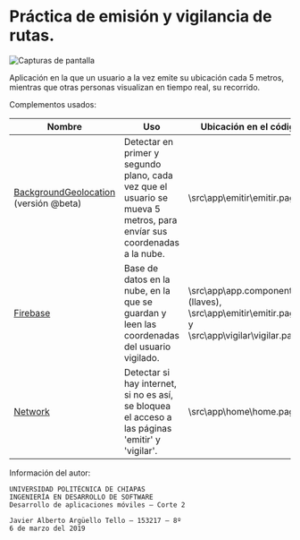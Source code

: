 # Práctica de emisión y vigilancia de rutas.

![Capturas de pantalla](https://user-images.githubusercontent.com/32760027/53925167-9a2b6600-4044-11e9-9541-dfd8594508e2.jpg)

Aplicación en la que un usuario a la vez emite su ubicación cada 5 metros, mientras que otras personas visualizan en tiempo real, su recorrido.

Complementos usados:

 Nombre  | Uso | Ubicación en el código 
 ------------- | ------------- | ------------- 
 [BackgroundGeolocation](https://ionicframework.com/docs/native/background-geolocation) (versión @beta) | Detectar en primer y segundo plano, cada vez que el usuario se mueva 5 metros, para envíar sus coordenadas a la nube. | \src\app\emitir\emitir.page.ts 
 [Firebase](https://npmjs.com/package/firebase) | Base de datos en la nube, en la que se guardan y leen las coordenadas del usuario vigilado. | \src\app\app.component.ts (llaves), \src\app\emitir\emitir.page.ts y \src\app\vigilar\vigilar.page.ts
 [Network](https://ionicframework.com/docs/native/network) | Detectar si hay internet, si no es así, se bloquea el acceso a las páginas 'emitir' y 'vigilar'. | \src\app\home\home.page.ts 
 
 Información del autor:
```
UNIVERSIDAD POLITÉCNICA DE CHIAPAS
INGENIERÍA EN DESARROLLO DE SOFTWARE
Desarrollo de aplicaciones móviles – Corte 2

Javier Alberto Argüello Tello – 153217 – 8º
6 de marzo del 2019
```
